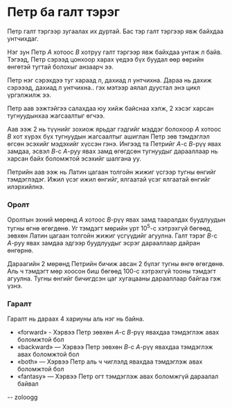 Петр ба галт тэрэг
==================

Петр галт тэргээр зугаалах их дуртай. Бас тэр галт тэргээр явж байхдаа унтчихдаг.

Нэг зун Петр $A$ хотоос $B$ хотруу галт тэргээр явж байхдаа унтаж л байв. Тэгээд, Петр сэрээд цонхоор харах үедээ бүх буудал өөр өөрийн өнгөтэй тугтай болохыг анзаарч ээ.

Петр нэг сэрэхдээ туг хараад л, дахиад л унтчихна. Дараа нь дахиж сэрэээд, дахиад л унтчихна.. гэх мэтээр аялал дуустал энэ цикл үргэлжилж ээ.

Петр аав ээжтэйгээ салахдаа юу хийж байснаа хэлж, 2 хэсэг харсан тугнуудынхаа жагсаалтыг өгчээ.

Аав ээж 2 нь түүнийг зохиож ярьдаг гэдгийг мэддэг болохоор $A$ хотоос $B$ хот хүрэх бүх тугнуудын жагсаалтыг ашиглан Петр зөв тэмдэглэл өгсөн эсэхийг мэдэхийг хүссэн гэнэ. Ингээд та Петрийг $A$-с $B$-рүү явах замдаа, эсвэл $B$-с $A$-руу явах замд өгөгдсөн тугнуудыг дарааллаар нь харсан байх боломжтой эсэхийг шалгана уу.

Петрийн аав ээж нь Латин цагаан толгойн жижиг үсгээр тугны өнгийг тэмдэглэдэг. Ижил үсэг ижил өнгийг, ялгаатай үсэг ялгаатай өнгийг илэрхийлнэ.

### Оролт

Оролтын эхний мөрөнд $A$ хотоос $B$-рүү явах замд тааралдах буудлуудын тугны өгнө өгөгдөнө. Уг тэмдэгт мөрийн урт $10^5$-с хэтрэхгүй бөгөөд, зөвхөн Латин цагаан толгойн жижиг үсгүүдийг агуулна. Галт тэрэг $B$-с $A$-руу явах замдаа эдгээр буудлуудыг эсрэг дарааллаар дайран өнгөрнө.

Дараагийн 2 мөрөнд Петрийн бичиж авсан 2 бүлэг тугны өнгө өгөгдөнө. Аль ч тэмдэгт мөр хоосон биш бөгөөд $100$-с хэтрэхгүй тооны тэмдэгт агуулна. Тугны өнгийг бичигдсэн цаг хугацааны дарааллаар байгаа гэж үзнэ.

### Гаралт

Гаралт нь дараах 4 хариуны аль нэг нь байна.

 - «forward» - Хэрвээ Петр зөвхөн $A$-с $B$-рүү явахдаа тэмдэглэж авах боломжтой бол
 - «backward» — Хэрвээ Петр зөвхөн $B$-с $A$-рүү явахдаа тэмдэглэж авах боломжтой бол
 - «both» — Хэрвээ Петр аль ч чиглэлд явахдаа тэмдэглэж авах боломжтой бол
 - «fantasy» — Хэрвээ Петр огт тэмдэглэж авах боломжгүй дараалал байвал

-- zoloogg
